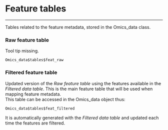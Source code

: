 Feature tables
=======================
---

Tables related to the feature metadata, stored in the Omics_data class.  

### Raw feature table  
Tool tip missing.   
```
Omics_data$tables$feat_raw
```

### Filtered feature table  
Updated version of the *Raw feature table* using the features available in the *Filtered data table*. This is the main feature table that will be used when mapping feature metadata.  
This table can be accessed in the Omics_data object thus:  
```
Omics_data$tables$feat_filtered
```
It is automatically generated with the *Filtered data table* and updated each time the features are filtered.  
